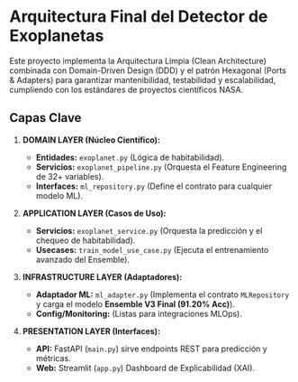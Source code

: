 # Arquitectura Final del Detector de Exoplanetas 

Este proyecto implementa la Arquitectura Limpia (Clean Architecture) combinada con Domain-Driven Design (DDD) y el patrón Hexagonal (Ports & Adapters) para garantizar mantenibilidad, testabilidad y escalabilidad, cumpliendo con los estándares de proyectos científicos NASA.

## Capas Clave

1.  **DOMAIN LAYER (Núcleo Científico):**
    * **Entidades:** `exoplanet.py` (Lógica de habitabilidad).
    * **Servicios:** `exoplanet_pipeline.py` (Orquesta el Feature Engineering de 32+ variables).
    * **Interfaces:** `ml_repository.py` (Define el contrato para cualquier modelo ML).

2.  **APPLICATION LAYER (Casos de Uso):**
    * **Servicios:** `exoplanet_service.py` (Orquesta la predicción y el chequeo de habitabilidad).
    * **Usecases:** `train_model_use_case.py` (Ejecuta el entrenamiento avanzado del Ensemble).

3.  **INFRASTRUCTURE LAYER (Adaptadores):**
    * **Adaptador ML:** `ml_adapter.py` (Implementa el contrato `MLRepository` y carga el modelo **Ensemble V3 Final (91.20% Acc)**).
    * **Config/Monitoring:** (Listas para integraciones MLOps).

4.  **PRESENTATION LAYER (Interfaces):**
    * **API:** FastAPI (`main.py`) sirve endpoints REST para predicción y métricas.
    * **Web:** Streamlit (`app.py`) Dashboard de Explicabilidad (XAI).